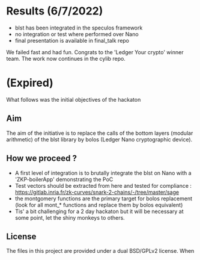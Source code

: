 # Results (6/7/2022)
- blst has been integrated in the speculos framework
- no integration or test where performed over Nano
- final presentation is available in final_talk repo

We failed fast and had fun. Congrats to the 'Ledger Your crypto' winner team. The work now continues in the cylib repo.


# (Expired) 
What follows was the initial objectives of the hackaton
## Aim
The aim of the initiative is to replace the calls of the bottom layers (modular arithmetic) of the blst library by bolos (Ledger Nano cryptographic device).

## How we proceed ?
- A first level of integration is to brutally integrate the blst on Nano with a 'ZKP-boilerApp' demonstrating the PoC
- Test vectors should be extracted from here and tested for compliance : https://gitlab.inria.fr/zk-curves/snark-2-chains/-/tree/master/sage
- the montgomery functions are the primary target for bolos replacement (look for all mont_* functions and replace them by bolos equivalent)
- Tis' a bit challenging for a 2 day hackaton but it will be necessary at some point, let the shiny monkeys to others.

## License

The files in this project are provided under a dual BSD/GPLv2 license. When
